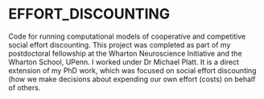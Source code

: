 # EFFORT_DISCOUNTING
Code for running computational models of cooperative and competitive social effort discounting.
This project was completed as part of my postdoctoral fellowship at the Wharton Neuroscience Initiative and the Wharton School, UPenn. I worked under Dr Michael Platt.
It is a direct extension of my PhD work, which was focused on social effort discounting (how we make decisions about expending our own effort (costs) on behalf of others.
